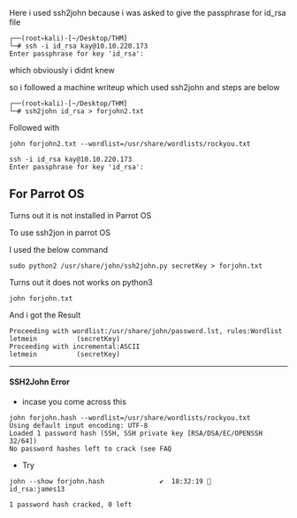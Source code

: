 Here i used ssh2john because i was asked to  give the passphrase for id_rsa file

```
┌──(root💀kali)-[~/Desktop/THM]
└─# ssh -i id_rsa kay@10.10.220.173 
Enter passphrase for key 'id_rsa': 
```
which obviously i didnt knew

so i followed a machine writeup which used ssh2john and steps are below

```
┌──(root💀kali)-[~/Desktop/THM]
└─# ssh2john id_rsa > forjohn2.txt
```




Followed with

```
john forjohn2.txt --wordlist=/usr/share/wordlists/rockyou.txt 
```
 

```
ssh -i id_rsa kay@10.10.220.173 
Enter passphrase for key 'id_rsa': 
```


## For Parrot OS

Turns out it is not installed in Parrot OS

To use ssh2jon in parrot OS

I used the below command

```
sudo python2 /usr/share/john/ssh2john.py secretKey > forjohn.txt
```

Turns out it does not works on python3

```
john forjohn.txt
```

And i got the Result

```
Proceeding with wordlist:/usr/share/john/password.lst, rules:Wordlist
letmein          (secretKey)
Proceeding with incremental:ASCII
letmein          (secretKey)

```


----

#### SSH2John Error

- incase you come across this 
```
john forjohn.hash --wordlist=/usr/share/wordlists/rockyou.txt
Using default input encoding: UTF-8
Loaded 1 password hash (SSH, SSH private key [RSA/DSA/EC/OPENSSH 32/64])
No password hashes left to crack (see FAQ
```

- Try
```
john --show forjohn.hash              ✔  18:32:19   
id_rsa:james13

1 password hash cracked, 0 left

```
